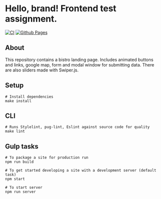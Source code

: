 # Hello, brand! Frontend test assignment. 
[![CI](https://github.com/Teihden/hello-brand-test/actions/workflows/CI.yml/badge.svg)](https://github.com/Teihden/hello-brand-test/actions/workflows/CI.yml)
[![Github Pages](https://github.com/Teihden/hello-brand-test/actions/workflows/github-pages-with-gulp.yml/badge.svg)](https://github.com/Teihden/hello-brand-test/actions/workflows/github-pages-with-gulp.yml)

## About
This repository contains a bistro landing page. Includes animated buttons and links, google map, form and modal window for submitting data. There are also sliders made with Swiper.js.
## Setup

```shell
# Install dependencies
make install
```

## CLI

```shell
# Runs Stylelint, pug-lint, Eslint against source code for quality
make lint
```

## Gulp tasks

```shell
# To package a site for production run
npm run build

# To get started developing a site with a development server (default task)
npm start

# To start server
npm run server
```
